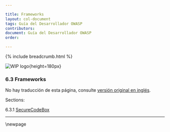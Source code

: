 ```yaml
---

title: Frameworks
layout: col-document
tags: Guía del Desarrollador OWASP
contributors:
document: Guía del Desarrollador OWASP
order:

---
```


{% include breadcrumb.html %}

![WIP logo](../../../assets/images/dg_wip.png "Trabajo en curso"){height=180px}

### 6.3 Frameworks

No hay traducción de esta página, consulte [versión original en inglés][release0830].

Sections:

6.3.1 [SecureCodeBox](#securecodebox)  

----

[release0830]: https://github.com/OWASP/www-project-developer-guide/blob/main/release/08-verification/03-frameworks/toc.md

\newpage
